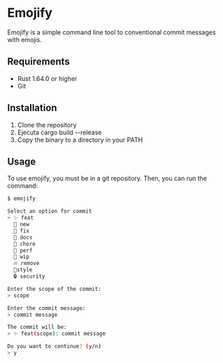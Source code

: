 # Emojify

Emojify is a simple command line tool to conventional commit messages with emojis.

## Requirements

- Rust 1.64.0 or higher
- Git

## Installation

1. Clone the repository
2. Ejecuta cargo build --release
3. Copy the binary to a directory in your PATH

## Usage

To use emojify, you must be in a git repository. Then, you can run the command:

```bash
$ emojify

Select an option for commit
> ✨ feat
  🎉 new
  🐛 fix
  📗 docs
  🔧 chore
  🚀 perf
  🚧 wip
  🔥 remove
  💄style
  🔒 security

Enter the scope of the commit:
> scope

Enter the commit message:
> commit message

The commit will be:
> ✨ feat(scope): commit message

Do you want to continue? (y/n)
> y
```
